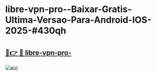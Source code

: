 # libre-vpn-pro--Baixar-Gratis-Ultima-Versao-Para-Android-IOS-2025-#430qh

# <h2><a href="https://ainizakaria.my?title=libre-vpn-pro-&ref=24M">🔗👉 🔴 libre-vpn-pro-</a></h2>

[![acn](https://github.com/user-attachments/assets/0f9c940e-d8b0-45ae-aac7-cd30a18b3e1c)](https://ainizakaria.my?title=libre-vpn-pro-&ref=24M)

